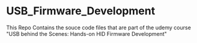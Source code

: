 # USB_Firmware_Development
This Repo Contains the souce code files that are part of the udemy course "USB behind the Scenes: Hands-on HID Firmware Development"
